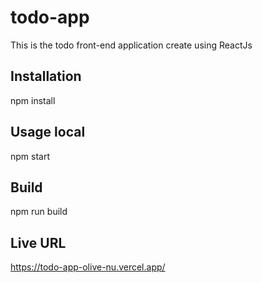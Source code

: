 # todo-app
This is the todo front-end application create using ReactJs

## Installation
npm install

## Usage local
npm start

## Build
npm run build


## Live URL
https://todo-app-olive-nu.vercel.app/